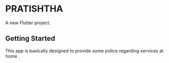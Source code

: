 # PRATISHTHA

A new Flutter project.

## Getting Started
This app is basically designed to provide some police regarding services at home .

